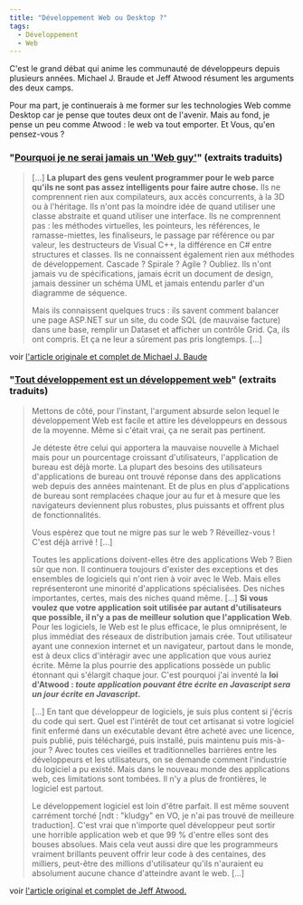 ```yaml
---
title: "Développement Web ou Desktop ?"
tags:
  - Développement
  - Web
---
```


C'est le grand débat qui anime les communauté de développeurs depuis plusieurs années. Michael J. Braude et Jeff Atwood résument les arguments des deux camps.

Pour ma part, je continuerais à me former sur les technologies Web comme Desktop car je pense que toutes deux ont de l'avenir. Mais au fond, je pense un peu comme Atwood&nbsp;: le web va tout emporter. Et Vous, qu'en pensez-vous&nbsp;?

### "[Pourquoi je ne serai jamais un 'Web guy'](http://michaelbraude.blogspot.com/2009/05/why-ill-never-be-web-guy.html)" (extraits traduits)

> […] **La plupart des gens veulent programmer pour le web parce qu'ils ne sont pas assez intelligents pour faire autre chose.** Ils ne comprennent rien aux compilateurs, aux accès concurrents, à la 3D ou à l'héritage. Ils n'ont pas la moindre idée de quand utiliser une classe abstraite et quand utiliser une interface. Ils ne comprennent pas&nbsp;: les méthodes virtuelles, les pointeurs, les références, le ramasse-miettes, les finaliseurs, le passage par référence ou par valeur, les destructeurs de Visual C++, la différence en C# entre structures et classes. Ils ne connaissent également rien aux méthodes de développement. Cascade&nbsp;? Spirale&nbsp;? Agile&nbsp;? Oubliez. Ils n'ont jamais vu de spécifications, jamais écrit un document de design, jamais dessiner un schéma UML et jamais entendu parler d'un diagramme de séquence.
> 
> Mais ils connaissent quelques trucs&nbsp;: ils savent comment balancer une page ASP.NET sur un site, du code SQL (de mauvaise facture) dans une base, remplir un Dataset et afficher un contrôle Grid. Ça, ils ont compris. Et ça ne leur a sûrement pas pris longtemps. […]

voir [l'article originale et complet de Michael J. Baude](http://michaelbraude.blogspot.com/2009/05/why-ill-never-be-web-guy.html)

### "[Tout développement est un développement web](http://blog.codinghorror.com/)" (extraits traduits)

> Mettons de côté, pour l'instant, l'argument absurde selon lequel le développement Web est facile et attire les développeurs en dessous de la moyenne. Même si c'était vrai, ça ne serait pas pertinent.
> 
> Je déteste être celui qui apportera la mauvaise nouvelle à Michael mais pour un pourcentage croissant d'utilisateurs, l'application de bureau est déjà morte. La plupart des besoins des utilisateurs d'applications de bureau ont trouvé réponse dans des applications web depuis des années maintenant. Et de plus en plus d'applications de bureau sont remplacées chaque jour au fur et à mesure que les navigateurs deviennent plus robustes, plus puissants et offrent plus de fonctionnalités.
> 
> Vous espèrez que tout ne migre pas sur le web&nbsp;? Réveillez-vous&nbsp;! C'est déjà arrivé&nbsp;! […]
> 
> Toutes les applications doivent-elles être des applications Web&nbsp;? Bien sûr que non. Il continuera toujours d'exister des exceptions et des ensembles de logiciels qui n'ont rien à voir avec le Web. Mais elles représenteront une minorité d'applications spécialisées. Des niches importantes, certes, mais des niches quand même. […] **Si vous voulez que votre application soit utilisée par autant d'utilisateurs que possible, il n'y a pas de meilleur solution que l'application Web**. Pour les logiciels, le Web est le plus efficace, le plus omniprésent, le plus immédiat des réseaux de distribution jamais crée. Tout utilisateur ayant une connexion internet et un navigateur, partout dans le monde, est à deux clics d'intéragir avec une application que vous auriez écrite. Même la plus pourrie des applications possède un public étonnant qui s'élargit chaque jour. C'est pourquoi j'ai inventé la **loi d'Atwood&nbsp;: _toute application pouvant être écrite en Javascript sera un jour écrite en Javascript_.**
> 
> […] En tant que développeur de logiciels, je suis plus content si j'écris du code qui sert. Quel est l'intérêt de tout cet artisanat si votre logiciel finit enfermé dans un exécutable devant être acheté avec une licence, puis publié, puis téléchargé, puis installé, puis maintenu puis mis-à-jour&nbsp;? Avec toutes ces vieilles et traditionnelles barrières entre les développeurs et les utilisateurs, on se demande comment l'industrie du logiciel a pu existé. Mais dans le nouveau monde des applications web, ces limitations sont tombées. Il n'y a plus de frontières, le logiciel est partout.
> 
> Le développement logiciel est loin d'être parfait. Il est même souvent carrément torché [ndt&nbsp;: "kludgy" en VO, je n'ai pas trouvé de meilleure traduction]. C'est vrai que n'importe quel développeur peut sortir une horrible application web et que 99 % d'entre elles sont des bouses absolues. Mais cela veut aussi dire que les programmeurs vraiment brillants peuvent offrir leur code à des centaines, des milliers, peut-être des millions d'utilisateur qu'ils n'auraient eu absolument aucune chance d'atteindre avant le web. […]

voir [l'article original et complet de Jeff Atwood.](http://blog.codinghorror.com/)